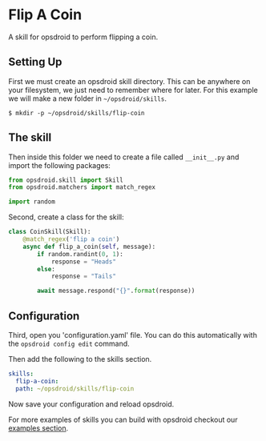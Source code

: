 # Flip A Coin

A skill for opsdroid to perform flipping a coin.

## Setting Up

First we must create an opsdroid skill directory. This can be anywhere on your filesystem, we just need to remember
where for later. For this example we will make a new folder in `~/opsdroid/skills`.

```shell
$ mkdir -p ~/opsdroid/skills/flip-coin
```

## The skill

Then inside this folder we need to create a file called  `__init__.py` and import the following packages:

```python
from opsdroid.skill import Skill
from opsdroid.matchers import match_regex

import random
```

Second, create a class for the skill:

```python
class CoinSkill(Skill):
    @match_regex('flip a coin')
    async def flip_a_coin(self, message):
        if random.randint(0, 1):
            response = "Heads"
        else:
            response = "Tails"

        await message.respond("{}".format(response))

```

## Configuration

Third, open you 'configuration.yaml' file. You can do this automatically with the `opsdroid config edit` command.

Then add the following to the skills section.

```yaml
skills:
  flip-a-coin:
  path: ~/opsdroid/skills/flip-coin
```

Now save your configuration and reload opsdroid.

For more examples of skills you can build with opsdroid checkout our [examples section](../examples/index).